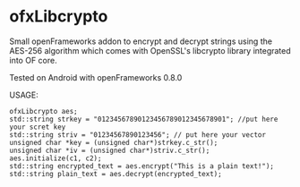 # ofxLibcrypto
Small openFrameworks addon to encrypt and decrypt strings using the AES-256 algorithm which comes with OpenSSL's libcrypto library integrated into OF core.

Tested on Android with openFrameworks 0.8.0


USAGE:

    ofxLibcrypto aes;
    std::string strkey = "01234567890123456789012345678901"; //put here your scret key
    std::string striv = "01234567890123456"; // put here your vector
    unsigned char *key = (unsigned char*)strkey.c_str();
    unsigned char *iv = (unsigned char*)striv.c_str();
    aes.initialize(c1, c2);
    std::string encrypted_text = aes.encrypt("This is a plain text!");
    std::string plain_text = aes.decrypt(encrypted_text);
